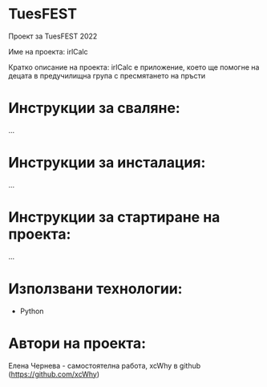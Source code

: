 # TuesFEST
Проект за TuesFEST 2022

Име на проекта: irlCalc

Кратко описание на проекта: irlCalc е приложение, което ще помогне на децата в предучилищна група с пресмятането на пръсти

# Инструкции за сваляне:
...

# Инструкции за инсталация:
...

# Инструкции за стартиране на проекта:
...

# Използвани технологии:
- Python

# Автори на проекта:
Елена Чернева - самостоятелнa работa, xcWhy в github (https://github.com/xcWhy)
